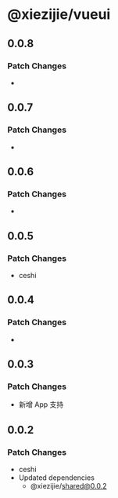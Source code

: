 # @xiezijie/vueui

## 0.0.8

### Patch Changes

-

## 0.0.7

### Patch Changes

-

## 0.0.6

### Patch Changes

-

## 0.0.5

### Patch Changes

- ceshi

## 0.0.4

### Patch Changes

-

## 0.0.3

### Patch Changes

- 新增 App 支持

## 0.0.2

### Patch Changes

- ceshi
- Updated dependencies
  - @xiezijie/shared@0.0.2
